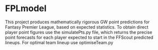 # FPLmodel
This project produces mathematically rigorous GW point predictions for Fantasy Premier League, based on expected statistics.
To obtain direct player point figures use the simulatePts.py file, which returns the precise point forecasts for each player expected to start in the FFScout predicted lineups.
For optimal team lineup use optimiseTeam.py
